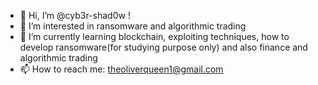 - 👋 Hi, I’m @cyb3r-shad0w !
- 👀 I’m interested in ransomware and algorithmic trading
- 🌱 I’m currently learning blockchain, exploiting techniques, how to develop ransomware(for studying purpose only) and also finance and algorithmic trading
- 📫 How to reach me: theoliverqueen1@gmail.com
